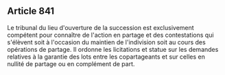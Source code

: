 Article 841
----
Le tribunal du lieu d'ouverture de la succession est exclusivement compétent
pour connaître de l'action en partage et des contestations qui s'élèvent soit à
l'occasion du maintien de l'indivision soit au cours des opérations de partage.
Il ordonne les licitations et statue sur les demandes relatives à la garantie
des lots entre les copartageants et sur celles en nullité de partage ou en
complément de part.
